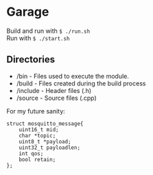 # Garage

Build and run with `$ ./run.sh`   
Run with `$ ./start.sh`

## Directories
* /bin - Files used to execute the module.
* /build - Files created during the build process
* /include - Header files (.h)
* /source - Source files (.cpp)


For my future sanity:
```
struct mosquitto_message{
	uint16_t mid;
	char *topic;
	uint8_t *payload;
	uint32_t payloadlen;
	int qos;
	bool retain;
};
```
